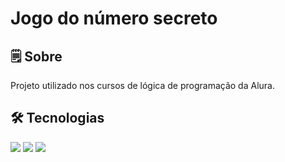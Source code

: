 <h1>Jogo do número secreto</h1>

<h2>🗒️ Sobre</h2>
<p>Projeto utilizado nos cursos de lógica de programação da Alura.</p>

<h2>🛠️ Tecnologias</h2>
<div>
  <img src="https://img.shields.io/badge/HTML-239120?style=for-the-badge&logo=html5&logoColor=white">
  <img src="https://img.shields.io/badge/CSS-239120?style=for-the-badge&logo=css3&logoColor=white">
  <img src="https://img.shields.io/badge/Javascript-F7DF1E?style=for-the-badge&logo=javascript&logoColor=black">
</div>
